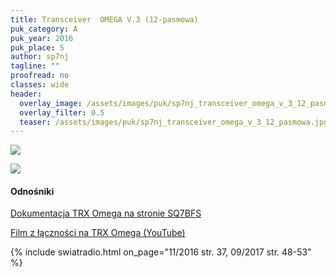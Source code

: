 ```yaml
---
title: Transceiver  OMEGA V.3 (12-pasmowa)
puk_category: A
puk_year: 2016
puk_place: 5
author: sp7nj
tagline: ""
proofread: no
classes: wide
header:
  overlay_image: /assets/images/puk/sp7nj_transceiver_omega_v_3_12_pasmowa.jpg
  overlay_filter: 0.5
  teaser: /assets/images/puk/sp7nj_transceiver_omega_v_3_12_pasmowa.jpg
---
```






 



![](assets/data/img/projects/2016-5-0.jpg) 


![](assets/img/work-in-progress.jpg) 


#### Odnośniki

[Dokumentacja TRX Omega na stronie SQ7BFS](http://www.lukaszruta.pl/omega_dok.htm)

[Film z łączności na TRX Omega (YouTube)](https://www.youtube.com/watch?v=Sr82FwTC3DY)

 



{% include swiatradio.html on_page="11/2016 str. 37, 09/2017 str. 48-53" %}

 





 


